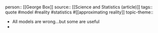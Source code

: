 person:: [[George Box]] 
source:: [[Science and Statistics (article)]] 
tags:: quote #model #reality #statistics #[[approximating reality]] 
topic-theme::

- All models are wrong...but some are useful
-